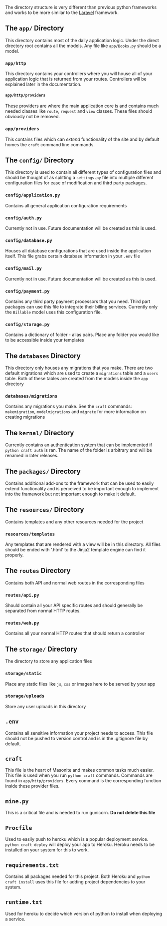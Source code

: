 The directory structure is very different than previous python frameworks and works to be more similar to the [Laravel](https://laravel.com/docs/5.5/structure) framework.

## The `app/` Directory

This directory contains most of the daily application logic. Under the direct directory root contains all the models. Any file like `app/Books.py` should be a model.

### `app/http`

This directory contains your controllers where you will house all of your application logic that is returned from your routes. Controllers will be explained later in the documentation.

#### `app/http/providers`

These providers are where the main application core is and contains much needed classes like `route`, `request` and `view` classes. These files should obviously not be removed.

### `app/providers`

This contains files which can *extend* functionality of the site and by default homes the `craft` command line commands.

## The `config/` Directory

This directory is used to contain all different types of configuration files and should be thought of as splitting a `settings.py` file into multiple different configuration files for ease of modification and third party packages.

### `config/application.py`

Contains all general application configuration requirements

### `config/auth.py`

Currently not in use. Future documentation will be created as this is used.

### `config/database.py`

Houses all database configurations that are used inside the application itself. This file grabs certain database
information in your `.env` file

### `config/mail.py`

Currently not in use. Future documentation will be created as this is used.

### `config/payment.py`

Contains any third party payment processors that you need. Third part packages can use this file to integrate their billing services. Currently only the `Billable` model uses this configuration file. 

### `config/storage.py`

Contains a dictionary of folder - alias pairs. Place any folder you would like to be accessible inside your templates

## The `databases` Directory

This directory only houses any migrations that you make. There are two default migrations which are used to create a `migrations` table and a `users` table. Both of these tables are created from the models inside the `app` directory

### `databases/migrations`

Contains any migrations you make. See the `craft` commands: `makemigration`, `modelmigrations` and `migrate` for more information on creating migrations

## The `kernal/` Directory

Currently contains an authentication system that can be implemented if `python craft auth` is ran. The name of the folder is arbitrary and will be renamed in later releases.

## The `packages/` Directory

Contains additional add-ons to the framework that can be used to easily extend functionality and is perceived to be important enough to implement into the framework but not important enough to make it default.

## The `resources/` Directory

Contains templates and any other resources needed for the project

### `resources/templates`

Any templates that are rendered with a view will be in this directory. All files should be ended with '.html' to the Jinja2 template engine can find it properly.

## The `routes` Directory

Contains both API and normal web routes in the corresponding files

### `routes/api.py`

Should contain all your API specific routes and should generally be separated from normal HTTP routes.

### `routes/web.py`

Contains all your normal HTTP routes that should return a controller

## The `storage/` Directory

The directory to store any application files

### `storage/static`

Place any static files like `js`, `css` or images here to be served by your app

### `storage/uploads`

Store any user uploads in this directory



## `.env`

Contains all sensitive information your project needs to access. This file should not be pushed to version control and is in the .gitignore file by default.

## `craft` 

This file is the heart of Masonite and makes common tasks much easier. This file is used when you run `python craft` commands. Commands are found in `app/http/providers`. Every command is the corresponding function inside these provider files.

## `mine.py` 

This is a critical file and is needed to run gunicorn. **Do not delete this file**

## `Procfile`

Used to easily push to heroku which is a popular deployment service. `python craft deploy` will deploy your app to Heroku. Heroku needs to be installed on your system for this to work.

## `requirements.txt`

Contains all packages needed for this project. Both Heroku and `python craft install` uses this file for adding project dependencies to your system.

## `runtime.txt`

Used for heroku to decide which version of python to install when deploying a service.